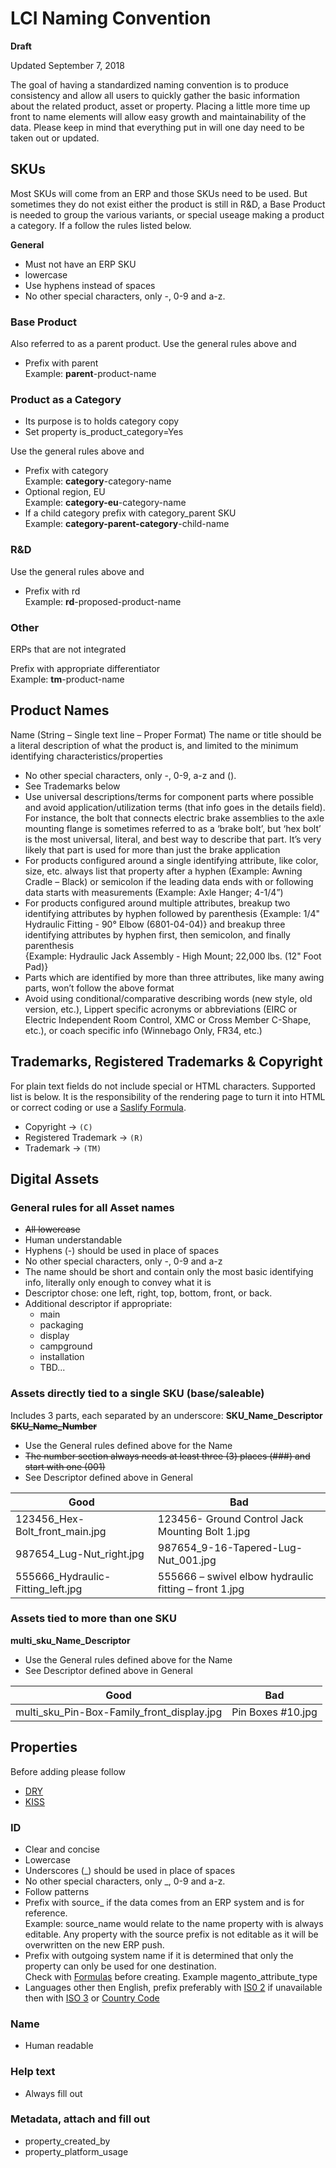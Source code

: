 # LCI Naming Convention

**Draft**

Updated September 7, 2018

The goal of having a standardized naming convention is to produce consistency and allow all users to quickly gather the
basic information about the related product, asset or property. Placing a little more time up front to name elements will
allow easy growth and maintainability of the data. Please keep in mind that everything put in will one day need to be 
taken out or updated.

## SKUs

Most SKUs will come from an ERP and those SKUs need to be used. But sometimes they do not exist either the product is 
still in R&D, a Base Product is needed to group the various variants, or special useage making a product a category. 
If a follow the rules listed below.

**General**

- Must not have an ERP SKU
- lowercase
- Use hyphens instead of spaces 
- No other special characters, only -, 0-9 and a-z.

### Base Product 

Also referred to as a parent product. Use the general rules above and 

- Prefix with parent  
Example: **parent**-product-name

### Product as a Category

- Its purpose is to holds category copy
- Set property is_product_category=Yes

Use the general rules above and 

- Prefix with category  
Example: **category**-category-name
- Optional region, EU  
Example: **category-eu**-category-name
- If a child category prefix with category_parent SKU  
Example: **category-parent-category**-child-name

### R&D

Use the general rules above and 

- Prefix with rd  
Example: **rd**-proposed-product-name

### Other

ERPs that are not integrated

Prefix with appropriate differentiator  
Example: **tm**-product-name 


## Product Names

Name (String – Single text line – Proper Format)
The name or title should be a literal description of what the product is, and limited to the minimum identifying characteristics/properties

- No other special characters, only -, 0-9, a-z and ().
- See Trademarks below
- Use universal descriptions/terms for component parts where possible and avoid application/utilization terms 
(that info goes in the details field). For instance, the bolt that connects electric brake assemblies to the axle 
mounting flange is sometimes referred to as a ‘brake bolt’, but ‘hex bolt’ is the most universal, literal, and best way 
to describe that part. It’s very likely that part is used for more than just the brake application
- For products configured around a single identifying attribute, like color, size, etc. always list that property after 
a hyphen (Example: Awning Cradle – Black) or semicolon if the leading data ends with or following data starts with 
measurements (Example: Axle Hanger; 4-1/4”)
- For products configured around multiple attributes, breakup two identifying attributes by hyphen followed by 
parenthesis {Example: 1/4" Hydraulic Fitting - 90° Elbow (6801-04-04)} and breakup three identifying attributes by 
hyphen first, then semicolon, and finally parenthesis  
{Example: Hydraulic Jack Assembly - High Mount; 22,000 lbs. (12" Foot Pad)}
- Parts which are identified by more than three attributes, like many awing parts, won’t follow the above format 
- Avoid using conditional/comparative describing words (new style, old version, etc.), Lippert specific acronyms or 
abbreviations (EIRC or Electric Independent Room Control, XMC or Cross Member C-Shape, etc.), or coach specific info (Winnebago Only, FR34, etc.)


## Trademarks, Registered Trademarks & Copyright

For plain text fields do not include special or HTML characters. Supported list is below. 
It is the responsibility of the rendering page to turn it into HTML or correct coding or use a
[Saslify Formula](https://help.salsify.com/help/working-with-formulas).

 - Copyright -> ```(C)```
 - Registered Trademark -> ```(R)```
 - Trademark -> ```(TM)```

## Digital Assets

### General rules for all Asset names

- ~~All lowercase~~
- Human understandable
- Hyphens (-) should be used in place of spaces
- No other special characters, only -, 0-9 and a-z
- The name should be short and contain only the most basic identifying info, literally only enough to convey what it is
- Descriptor chose: one left, right, top, bottom, front, or back. 
- Additional descriptor if appropriate: 
  - main 
  - packaging
  - display
  - campground
  - installation
  - TBD... 

### Assets directly tied to a single SKU (base/saleable)

Includes 3 parts, each separated by an underscore: **SKU_Name_Descriptor** ~~**SKU_Name_Number**~~

- Use the General rules defined above for the Name
- ~~The number section always needs at least three (3) places (###) and start with one (001)~~
- See Descriptor defined above in General

| Good        | Bad           |
| ------------- | ------------- |
| 123456_Hex-Bolt_front_main.jpg | 123456- Ground Control Jack Mounting Bolt 1.jpg |
| 987654_Lug-Nut_right.jpg | 987654_9-16-Tapered-Lug-Nut_001.jpg |
| 555666_Hydraulic-Fitting_left.jpg | 555666 – swivel elbow hydraulic fitting – front 1.jpg |

### Assets tied to more than one SKU

**multi_sku_Name_Descriptor**

- Use the General rules defined above for the Name
- See Descriptor defined above in General

| Good        | Bad           |
| ------------- | ------------- |
| multi_sku_Pin-Box-Family_front_display.jpg | Pin Boxes #10.jpg |
 
## Properties

Before adding please follow

- [DRY](https://en.wikipedia.org/wiki/Don%27t_repeat_yourself)
- [KISS](https://en.wikipedia.org/wiki/KISS_principle)

### ID 

- Clear and concise 
- Lowercase
- Underscores (_) should be used in place of spaces
- No other special characters, only _, 0-9 and a-z.
- Follow patterns
- Prefix with source_ if the data comes from an ERP system and is for reference.  
Example: source_name would relate to the name property with is always editable. Any property with the source prefix is 
not editable as it will be overwritten on the new ERP push.
- Prefix with outgoing system name if it is determined that only the property can only be used for one destination.  
Check with [Formulas](https://help.salsify.com/help/working-with-formulas) before creating. Example magento_attribute_type
- Languages other then English, prefix preferably with [IS0 2](https://www.sitepoint.com/iso-2-letter-language-codes/) if
unavailable then with [ISO 3](https://www.loc.gov/standards/iso639-2/php/code_list.php) or 
[Country Code](http://www.fincher.org/Utilities/CountryLanguageList.shtml) 

### Name

- Human readable

### Help text

- Always fill out

### Metadata, attach and fill out 

- property_created_by
- property_platform_usage